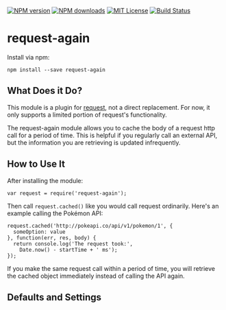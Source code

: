 [![NPM version][npm-version-image]][npm-url] [![NPM downloads][npm-downloads-image]][npm-url] [![MIT License][license-image]][license-url] [![Build Status][travis-image]][travis-url]

# request-again

Install via npm:

    npm install --save request-again

## What Does it Do?

This module is a plugin for [request](https://www.npmjs.com/package/request), not a direct replacement. For now, it only supports a limited portion of request's functionality.

The request-again module allows you to cache the body of a request http call for a period of time. This is helpful if you regularly call an external API, but the information you are retrieving is updated infrequently.

## How to Use It

After installing the module:

    var request = require('request-again');

Then call ``request.cached()`` like you would call request ordinarily. Here's an example calling the Pokémon API:

    request.cached('http://pokeapi.co/api/v1/pokemon/1', {
      someOption: value
    }, function(err, res, body) {
      return console.log('The request took:',
        Date.now() - startTime + ' ms');
    });

If you make the same request call within a period of time, you will retrieve the cached object immediately instead of calling the API again.

## Defaults and Settings

A cache will be created automatically when you require the module with the following default settings:

* ``stdTTL: 0``. This is the maximum time (in seconds) which an object will be stored in the cache before new data is requested from the external API. The default is 0, which indicates ``unlimited`` TTL.
* `checkperiod: 600``. The period (in seconds) used to determine the automatic delete check interval. Setting this to 0 means there will be no periodic check.

You can override the default settings:

    request.enableCache({
      stdTTL: 60,
      checkperiod: 120
    });

## How It Works

The cache is set based on the ``url`` of the request as well as the ``options`` object. Future request calls must match both of these parameters for the cache to be retrieved, otherwise a new http call will be made and that new response will be stored in the cache.

## Future Development

Right now the module only supports a request structure of:

    request.cached(url, optionsObject, callbackFunction);

So it is not quite as flexible as a standard request object. Additionally, if you retrieve a cached response, the first two parameters of the callback function (``error`` and ``response``) will be ``null``, so you will only get back the ``body``.

We plan to make this more flexible and full-featured in the feature.

## Version History

* 0.1.0 Switched the module used for caching.
* 0.0.5 Initial release. This will need some work before I consider it production ready.

[license-image]: http://img.shields.io/badge/license-MIT-blue.svg?style=flat-square
[license-url]: https://github.com/hemphillcc/request-again/blob/master/LICENSE

[npm-version-image]: http://img.shields.io/npm/v/request-again.svg?style=flat-square
[npm-downloads-image]: http://img.shields.io/npm/dm/request-again.svg?style=flat-square
[npm-url]: https://npmjs.org/package/request-again

[travis-image]: http://img.shields.io/travis/hemphillcc/request-again.svg?style=flat-square
[travis-url]: http://travis-ci.org/hemphillcc/request-again